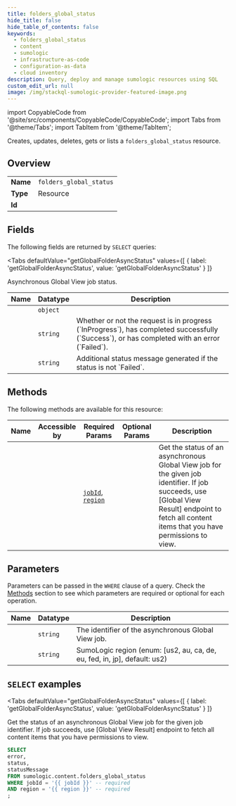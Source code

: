 ```yaml
--- 
title: folders_global_status
hide_title: false
hide_table_of_contents: false
keywords:
  - folders_global_status
  - content
  - sumologic
  - infrastructure-as-code
  - configuration-as-data
  - cloud inventory
description: Query, deploy and manage sumologic resources using SQL
custom_edit_url: null
image: /img/stackql-sumologic-provider-featured-image.png
---
```


import CopyableCode from '@site/src/components/CopyableCode/CopyableCode';
import Tabs from '@theme/Tabs';
import TabItem from '@theme/TabItem';

Creates, updates, deletes, gets or lists a <code>folders_global_status</code> resource.

## Overview
<table><tbody>
<tr><td><b>Name</b></td><td><code>folders_global_status</code></td></tr>
<tr><td><b>Type</b></td><td>Resource</td></tr>
<tr><td><b>Id</b></td><td><CopyableCode code="sumologic.content.folders_global_status" /></td></tr>
</tbody></table>

## Fields

The following fields are returned by `SELECT` queries:

<Tabs
    defaultValue="getGlobalFolderAsyncStatus"
    values={[
        { label: 'getGlobalFolderAsyncStatus', value: 'getGlobalFolderAsyncStatus' }
    ]}
>
<TabItem value="getGlobalFolderAsyncStatus">

Asynchronous Global View job status.

<table>
<thead>
    <tr>
    <th>Name</th>
    <th>Datatype</th>
    <th>Description</th>
    </tr>
</thead>
<tbody>
<tr>
    <td><CopyableCode code="error" /></td>
    <td><code>object</code></td>
    <td></td>
</tr>
<tr>
    <td><CopyableCode code="status" /></td>
    <td><code>string</code></td>
    <td>Whether or not the request is in progress (`InProgress`), has completed successfully (`Success`), or has completed with an error (`Failed`).</td>
</tr>
<tr>
    <td><CopyableCode code="statusMessage" /></td>
    <td><code>string</code></td>
    <td>Additional status message generated if the status is not `Failed`.</td>
</tr>
</tbody>
</table>
</TabItem>
</Tabs>

## Methods

The following methods are available for this resource:

<table>
<thead>
    <tr>
    <th>Name</th>
    <th>Accessible by</th>
    <th>Required Params</th>
    <th>Optional Params</th>
    <th>Description</th>
    </tr>
</thead>
<tbody>
<tr>
    <td><a href="#getGlobalFolderAsyncStatus"><CopyableCode code="getGlobalFolderAsyncStatus" /></a></td>
    <td><CopyableCode code="select" /></td>
    <td><a href="#parameter-jobId"><code>jobId</code></a>, <a href="#parameter-region"><code>region</code></a></td>
    <td></td>
    <td>Get the status of an asynchronous Global View job for the given job identifier. If job succeeds, use [Global View Result] endpoint to fetch all content items that you have permissions to view.</td>
</tr>
</tbody>
</table>

## Parameters

Parameters can be passed in the `WHERE` clause of a query. Check the [Methods](#methods) section to see which parameters are required or optional for each operation.

<table>
<thead>
    <tr>
    <th>Name</th>
    <th>Datatype</th>
    <th>Description</th>
    </tr>
</thead>
<tbody>
<tr id="parameter-jobId">
    <td><CopyableCode code="jobId" /></td>
    <td><code>string</code></td>
    <td>The identifier of the asynchronous Global View job.</td>
</tr>
<tr id="parameter-region">
    <td><CopyableCode code="region" /></td>
    <td><code>string</code></td>
    <td>SumoLogic region (enum: [us2, au, ca, de, eu, fed, in, jp], default: us2)</td>
</tr>
</tbody>
</table>

## `SELECT` examples

<Tabs
    defaultValue="getGlobalFolderAsyncStatus"
    values={[
        { label: 'getGlobalFolderAsyncStatus', value: 'getGlobalFolderAsyncStatus' }
    ]}
>
<TabItem value="getGlobalFolderAsyncStatus">

Get the status of an asynchronous Global View job for the given job identifier. If job succeeds, use [Global View Result] endpoint to fetch all content items that you have permissions to view.

```sql
SELECT
error,
status,
statusMessage
FROM sumologic.content.folders_global_status
WHERE jobId = '{{ jobId }}' -- required
AND region = '{{ region }}' -- required
;
```
</TabItem>
</Tabs>
